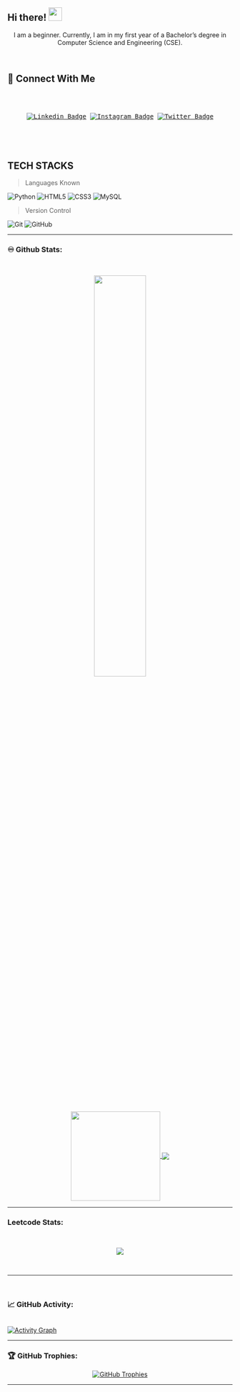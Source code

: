 	
<h2 align="left"> Hi there! <img src="https://user-images.githubusercontent.com/42378118/110234147-e3259600-7f4e-11eb-95be-0c4047144dea.gif" width="30"><br> </h2>
  <p align="center">I am a beginner. Currently, I am in my first year of a Bachelor’s degree in Computer Science and Engineering (CSE).
  </p>
<br>

<h2 align="left">🔗 Connect With Me</h2>
<pre align="center"> 

[![Linkedin Badge](https://img.shields.io/badge/LinkedIn-0077B5?style=for-the-badge&logo=linkedin&logoColor=white)](https://www.linkedin.com/in/sugan-developer-958374317/)  [![Instagram Badge](https://img.shields.io/badge/Instagram-E4405F?style=for-the-badge&logo=instagram&logoColor=white)](https://www.instagram.com/sugan_2007_/)  [![Twitter Badge](https://img.shields.io/badge/Twitter-1DA1F2?style=for-the-badge&logo=twitter&logoColor=white)](https://x.com/SUGAN_2007)   
</pre> 


<br>

## TECH STACKS
> Languages Known 
	
  ![Python](https://img.shields.io/badge/python-3670A0?style=for-the-badge&logo=python&logoColor=ffdd54)
  ![HTML5](https://img.shields.io/badge/html5-%23E34F26.svg?style=for-the-badge&logo=html5&logoColor=white)
  ![CSS3](https://img.shields.io/badge/css3-%231572B6.svg?style=for-the-badge&logo=css3&logoColor=white)
![MySQL](https://img.shields.io/badge/mysql-%2300f.svg?style=for-the-badge&logo=mysql&logoColor=white)
  
  <!--![JavaScript](https://img.shields.io/badge/javascript-%23323330.svg?style=for-the-badge&logo=javascript&logoColor=%23F7DF1E)-->

>Version Control
  
  ![Git](https://img.shields.io/badge/git-%23F05033.svg?style=for-the-badge&logo=git&logoColor=white)
  ![GitHub](https://img.shields.io/badge/github-%23121011.svg?style=for-the-badge&logo=github&logoColor=white)
  

<hr>

### ♾️  Github Stats:
<br>

<p align="center">
  <a href="https://github.com/SUGAN-2007">	
    <img height="48%"  src="https://github-readme-stats.vercel.app/api?username=SUGAN-2007&theme=radical"/><br>
<!--     <img width="48%" src="https://github-readme-streak-stats.herokuapp.com/?user=SUGAN-2007&theme=github_dark" /><br> -->
    <img align='center' height='200' src='https://github-readme-stats.vercel.app/api/top-langs/?username=SUGAN-2007&theme=dark&layout=pie' />
    <img align='center' src='https://github-profile-summary-cards.vercel.app/api/cards/profile-details?username=SUGAN-2007&theme=github_dark' />
  </a>
</p>

<hr>

###  Leetcode Stats:
<br>
<a href="https://leetcode.com/u/sugan-2007/">
<p align='center'>	
	<img src="https://leetcode.card.workers.dev/sugan-2007?theme=dark&font=patrick_hand&extension=null"/>
</p>
</a>
<br>
<hr>

<br>

### 📈 GitHub Activity:

<br>
<a href="https://github.com/SUGAN-2007">
  <img align='center' alt="Activity Graph" src="https://github-readme-activity-graph.vercel.app/graph?username=SUGAN-2007&bg_color=000000&color=f2f2f2&line=b238aa&point=4f4f4f&area=true&hide_border=true" />
</a>
<br>
<hr>

### 🏆 GitHub Trophies:
<p align="center">
 <a href="https://github.com/SUGAN-2007">
	<img align='center' alt="GitHub Trophies" src="https://github-profile-trophy.vercel.app/?username=SUGAN-2007&theme=monokai&no-frame=false&no-bg=false&margin-w=4" /> 
 </a> 
</p>
<hr>
